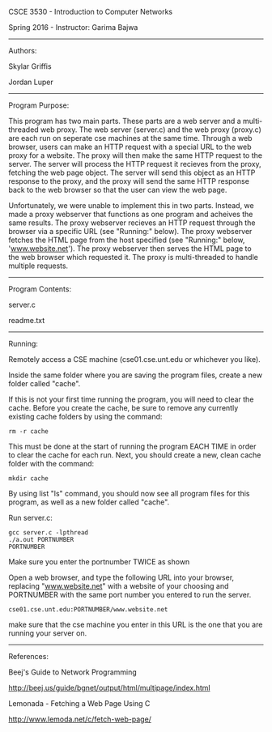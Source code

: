 
CSCE 3530 - Introduction to Computer Networks

Spring 2016 - Instructor: Garima Bajwa

-----------------------------------------------------------------------------------


Authors:

Skylar Griffis

Jordan Luper

-----------------------------------------------------------------------------------


Program Purpose:

This program has two main parts. These parts are a 
web server and a multi-threaded web proxy. The web server (server.c)
and the web proxy (proxy.c) are each run on seperate cse machines at the
same time. Through a web browser, users can make an HTTP request with a 
special URL to the web proxy for a website. The proxy will then make the
same HTTP request to the server. The server will process the HTTP request
it recieves from the proxy, fetching the web page object. The server will
send this object as an HTTP response to the proxy, and the proxy will
send the same HTTP response back to the web browser so that the user can
view the web page.

Unfortunately, we were unable to implement this in two parts. Instead, we
made a proxy webserver that functions as one program and acheives the same
results. The proxy webserver recieves an HTTP request through the browser via
a specific URL (see "Running:" below). The proxy webserver fetches the HTML page
from the host specified (see "Running:" below, 'www.website.net'). The proxy
webserver then serves the HTML page to the web browser which requested it. The
proxy is multi-threaded to handle multiple requests.

-----------------------------------------------------------------------------------

Program Contents:

server.c

readme.txt


-----------------------------------------------------------------------------------

Running:

Remotely access a CSE machine (cse01.cse.unt.edu or whichever you like).

Inside the same folder where you are saving the program files, create a new folder
called "cache". 

If this is not your first time running the program, you will need to clear the cache.
Before you create the cache, be sure to remove any currently existing
cache folders by using the command:

	rm -r cache
	
This must be done at the start of running the program EACH TIME in order to clear the cache for each run. 
Next, you should create a new, clean cache folder with the command:

	mkdir cache

By using list "ls" command, you should now see all program files for this program,
as well as a new folder called "cache". 

	

Run server.c:

	gcc server.c -lpthread
	./a.out PORTNUMBER
	PORTNUMBER
	
Make sure you enter the portnumber TWICE as shown
	
Open a web browser, and type the following URL into your browser,
replacing "www.website.net" with a website of your choosing and
PORTNUMBER with the same port number you entered to run the server.

	cse01.cse.unt.edu:PORTNUMBER/www.website.net
	
make sure that the cse machine you enter in this URL is the one
that you are running your server on.

-----------------------------------------------------------------------------------

References:


Beej's Guide to Network Programming

http://beej.us/guide/bgnet/output/html/multipage/index.html

Lemonada - Fetching a Web Page Using C

http://www.lemoda.net/c/fetch-web-page/

